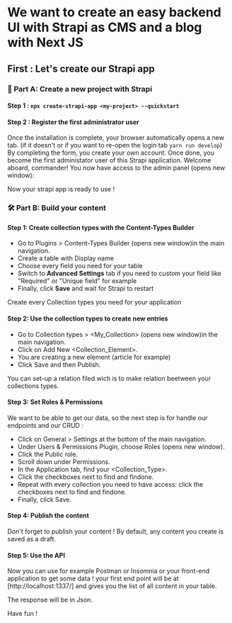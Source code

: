 # We want to create an easy backend UI with Strapi as CMS and a blog with Next JS

## First : Let's create our Strapi app

### 🚀 Part A: Create a new project with Strapi
#### Step 1 : `npx create-strapi-app <my-project> --quickstart`
#### Step 2 : Register the first administrator user

Once the installation is complete, your browser automatically opens a new tab.
(if it doesn't or if you want to re-open the login tab `yarn run develop`)
By completing the form, you create your own account. Once done, you become the first administator user of this Strapi application. Welcome aboard, commander!
You now have access to the admin panel (opens new window):

Now your strapi app is ready to use !

### 🛠 Part B: Build your content
#### Step 1: Create collection types with the Content-Types Builder
- Go to Plugins > Content-Types Builder (opens new window)in the main navigation.
- Create a table with Display name
- Choose every field you need for your table
- Switch to **Advanced Settings** tab if you need to custom your field like "Required" or "Unique field" for example
- Finally, click **Save** and wait for Strapi to restart

Create every Collection types you need for your application

#### Step 2: Use the collection types to create new entries
- Go to Collection types > <My_Collection> (opens new window)in the main navigation.
- Click on Add New <Collection_Element>.
- You are creating a new element (article for example)
- Click Save and then Publish.

You can set-up a relation filed wich is to make relation beetween your collections types.

#### Step 3: Set Roles & Permissions
We want to be able to get our data, so the next step is for handle our endpoints and our CRUD :
- Click on General > Settings at the bottom of the main navigation.
- Under Users & Permissions Plugin, choose Roles (opens new window).
- Click the Public role.
- Scroll down under Permissions.
- In the Application tab, find your <Collection_Type>.
- Click the checkboxes next to find and findone.
- Repeat with every collection you need to have access: click the checkboxes next to find and findone.
- Finally, click Save.

#### Step 4: Publish the content
Don't forget to publish your content !
By default, any content you create is saved as a draft.

#### Step 5: Use the API
Now you can use for example Postman or Insomnia or your front-end application to get some data !
your first end point will be at [http://localhost:1337/<collection>]
and gives you the list of all content in your table.

The response will be in Json.

Have fun !

